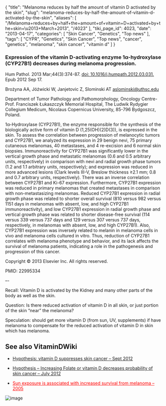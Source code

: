 {
    "title": "Melanoma reduces by half the amount of vitamin D activated by the skin",
    "slug": "melanoma-reduces-by-half-the-amount-of-vitamin-d-activated-by-the-skin",
    "aliases": [
        "/Melanoma+reduces+by+half+the+amount+of+vitamin+D+activated+by+the+skin+\u2013+March+2013",
        "/4023"
    ],
    "tiki_page_id": 4023,
    "date": "2013-04-17",
    "categories": [
        "Skin Cancer",
        "Genetics",
        "Top news"
    ],
    "tags": [
        "CYPR",
        "Genetics",
        "Skin Cancer",
        "Top news",
        "cancer",
        "genetics",
        "melanoma",
        "skin cancer",
        "vitamin d"
    ]
}


### Expression of the vitamin D-activating enzyme 1α-hydroxylase (CYP27B1) decreases during melanoma progression.

Hum Pathol. 2013 Mar;44(3):374-87. [doi: 10.1016/j.humpath.2012.03.031.](https://doi.org/10.1016/j.humpath.2012.03.031.) Epub 2012 Sep 17.

Brożyna AA, Jóźwicki W, Janjetovic Z, Slominski AT aslominski@uthsc.edu

Department of Tumor Pathology and Pathomorphology, Oncology Centre-Prof. Franciszek Łukaszczyk Memorial Hospital, The Ludwik Rydygier Collegium Medicum, Nicolaus Copernicus University, 85-796 Bydgoszcz, Poland.

1α-Hydroxylase (CYP27B1), the enzyme responsible for the synthesis of the biologically active form of vitamin D (1,25(OH)(2)D(3)), is expressed in the skin. To assess the correlation between progression of melanocytic tumors and CYP27B1, we analyzed its expression in 29 benign nevi, 75 primary cutaneous melanomas, 40 metastases, and 4 re-excision and 6 normal skin biopsies. Immunoreactivity for CYP27B1 was significantly lower in the vertical growth phase and metastatic melanomas (0.6 and 0.5 arbitrary units, respectively) in comparison with nevi and radial growth phase tumors (1.2 and 1.1 arbitrary units, respectively); and expression was reduced in more advanced lesions (Clark levels III-V, Breslow thickness ≥2.1 mm; 0.8 and 0.7 arbitrary units, respectively). There was an inverse correlation between CYP27B1 and Ki-67 expression. Furthermore, CYP27B1 expression was reduced in primary melanomas that created metastases in comparison with non-metastasizing melanomas. Reduced CYP27B1 expression in radial growth phase was related to shorter overall survival (810 versus 982 versus 1151 days in melanomas with absent, low, and high CYP27B1 immunoreactivity), and low CYP27B1 expression in radial growth phase and vertical growth phase was related to shorter disease-free survival (114 versus 339 versus 737 days and 129 versus 307 versus 737 days, respectively, in melanomas with absent, low, and high CYP27B1). Also, CYP27B1 expression was inversely related to melanin in melanoma cells in vivo and melanoma cells cultured in vitro. Thus, reduction of CYP27B1 correlates with melanoma phenotype and behavior, and its lack affects the survival of melanoma patients, indicating a role in the pathogenesis and progression of this cancer.

Copyright © 2013 Elsevier Inc. All rights reserved.

PMID:     22995334

–- 

Recall: Vitamin D is activated by the Kidney and many other parts of the body as well as the skin.

Question: Is there reduced activation of vitamin D in all skin, or just portion of the skin “near” the melanoma?

Speculation: should get more vitamin D (from sun, UV, supplements) if have melanoma to compensate for the reduced activation of vitamin D in skin which has melanoma.   

## See also VitaminDWiki

* [Hypothesis: vitamin D suppresses skin cancer – Sept 2012](/posts/hypothesis-vitamin-d-suppresses-skin-cancer)

* [Hypothesis – Increasing Folate or vitamin D decreases probability of skin cancer – July 2012](/posts/hypothesis-increasing-folate-or-vitamin-d-decreases-probability-of-skin-cancer)

* <a href="/posts/sun-exposure-is-associated-with-increased-survival-from-melanoma-2005" style="color: red; text-decoration: underline;" title="This post/category does not exist yet: Sun exposure is associated with increased survival from melanoma – 2005">Sun exposure is associated with increased survival from melanoma – 2005</a>

<img src="/attachments/d3.mock.jpg" alt="image">